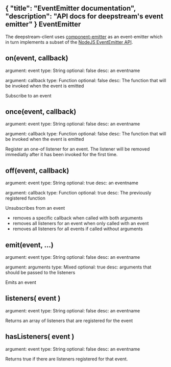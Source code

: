 {
	"title": "EventEmitter documentation",
	"description": "API docs for deepstream's event emitter"
}
EventEmitter
-----------------------
The deepstream-client uses [component-emitter](//www.npmjs.com/package/component-emitter) as an event-emitter which in turn implements a subset of the [NodeJS EventEmitter API](//nodejs.org/api/events.html).

on(event, callback)
-----------------------
argument: event
type: String
optional: false
desc: an eventname

argument: callback
type: Function
optional: false
desc: The function that will be invoked when the event is emitted

Subscribe to an event

once(event, callback)
-----------------------
argument: event
type: String
optional: false
desc: an eventname

argument: callback
type: Function
optional: false
desc: The function that will be invoked when the event is emitted

Register an one-of listener for an event. The listener will be removed immediatly after it has been invoked for the first time.

off(event, callback)
-----------------------
argument: event
type: String
optional: true
desc: an eventname

argument: callback
type: Function
optional: true
desc: The previously registered function

Unsubscribes from an event

* removes a specific callback when called with both arguments
* removes all listeners for an event when only called with an event
* removes all listeners for all events if called without arguments

emit(event, ...)
-----------------------
argument: event
type: String
optional: false
desc: an eventname

argument: arguments
type: Mixed
optional: true
desc: arguments that should be passed to the listeners

Emits an event

listeners( event )
-----------------------
argument: event
type: String
optional: false
desc: an eventname

Returns an array of listeners that are registered for the event

hasListeners( event )
-----------------------
argument: event
type: String
optional: false
desc: an eventname

Returns true if there are listeners registered for that event.

</div>

